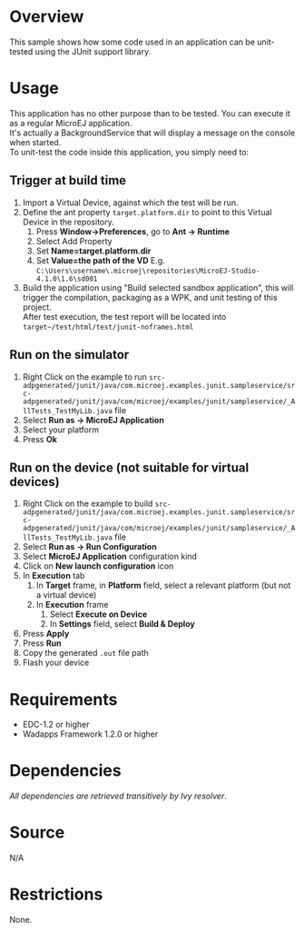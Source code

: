 # Overview
This sample shows how some code used in an application can be unit-tested using the JUnit support library. 

# Usage
This application has no other purpose than to be tested. You can execute it as a regular MicroEJ application.<br />
It's actually a BackgroundService that will display a message on the console when started.<br>
To unit-test the code inside this application, you simply need to:
## Trigger at build time
1. Import a Virtual Device, against which the test will be run.
2. Define the ant property `target.platform.dir` to point to this Virtual Device in the repository. <br />
	1. Press **Window->Preferences**, go to **Ant -> Runtime** <br />
	2. Select Add Property <br />
	3. Set **Name=target.platform.dir** <br />
	4. Set **Value=the path of the VD** E.g. `C:\Users\username\.microej\repositories\MicroEJ-Studio-4.1.0\1.6\sd001` <br />
3. Build the application using "Build selected sandbox application", this will trigger the compilation, packaging as a WPK, and unit testing of this project.<br />
After test execution, the test report will be located into `target~/test/html/test/junit-noframes.html`

## Run on the simulator
1. Right Click on the example to run `src-adpgenerated/junit/java/com.microej.examples.junit.sampleservice/src-adpgenerated/junit/java/com/microej/examples/junit/sampleservice/_AllTests_TestMyLib.java` file
2. Select **Run as -> MicroEJ Application**
3. Select your platform 
4. Press **Ok**

## Run on the device (not suitable for virtual devices)
1. Right Click on the example to build `src-adpgenerated/junit/java/com.microej.examples.junit.sampleservice/src-adpgenerated/junit/java/com/microej/examples/junit/sampleservice/_AllTests_TestMyLib.java` file
2. Select **Run as -> Run Configuration** 
3. Select **MicroEJ Application** configuration kind
4. Click on **New launch configuration** icon
5. In **Execution** tab
	1. In **Target** frame, in **Platform** field, select a relevant platform (but not a virtual device)
	2. In **Execution** frame
		1. Select **Execute on Device**
		2. In **Settings** field, select **Build & Deploy**
6. Press **Apply**
7. Press **Run**
8. Copy the generated `.out` file path
9. Flash your device

# Requirements
  - EDC-1.2 or higher
  - Wadapps Framework 1.2.0 or higher

# Dependencies
_All dependencies are retrieved transitively by Ivy resolver_.

# Source
N/A

# Restrictions
None.